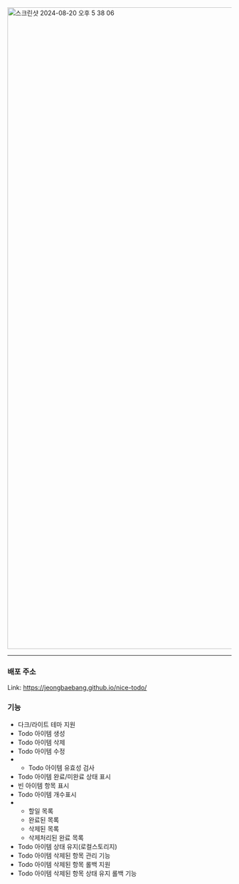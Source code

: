 <img width="1440" alt="스크린샷 2024-08-20 오후 5 38 06" src="https://github.com/user-attachments/assets/16730914-1cd6-4ebd-9b80-7eee0e197fc2">

---
### 배포 주소
Link: https://jeongbaebang.github.io/nice-todo/

### 기능
- 다크/라이트 테마 지원
- Todo 아이템 생성
- Todo 아이템 삭제
- Todo 아이템 수정
- - Todo 아이템 유효성 검사
- Todo 아이템 완료/미완료 상태 표시
- 빈 아이템 항목 표시
- Todo 아이템 개수표시
- - 할일 목록
  - 완료된 목록
  - 삭제된 목록
  - 삭제처리된 완료 목록
- Todo 아이템 상태 유지(로컬스토리지)
- Todo 아이템 삭제된 항목 관리 기능 
- Todo 아이템 삭제된 항목 롤백 지원
- Todo 아이템 삭제된 항목 상태 유지 롤백 기능
  
